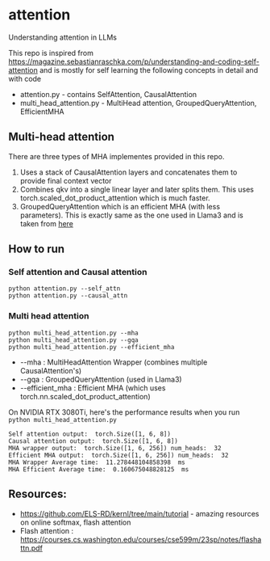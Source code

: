 # attention
Understanding attention in LLMs

This repo is inspired from https://magazine.sebastianraschka.com/p/understanding-and-coding-self-attention and is mostly for self learning the following concepts in detail and with code

* attention.py - contains SelfAttention, CausalAttention
* multi_head_attention.py - MultiHead attention, GroupedQueryAttention, EfficientMHA

## Multi-head attention
There are three types of MHA implementes provided in this repo. 
1) Uses a stack of CausalAttention layers and concatenates them to provide final context vector
2) Combines qkv into a single linear layer and later splits them. This uses torch.scaled_dot_product_attention which is much faster. 
3) GroupedQueryAttention which is an efficient MHA (with less parameters). This is exactly
same as the one used in Llama3 and is taken from <a href="https://github.com/huggingface/transformers/blob/8c12690cecbb97e187861e386f7a0ac790e4236c/src/transformers/models/llama/modeling_llama.py#L355-L371">here</a>

## How to run

### Self attention and Causal attention
```
python attention.py --self_attn
python attention.py --causal_attn
```

### Multi head attention
```
python multi_head_attention.py --mha
python multi_head_attention.py --gqa 
python multi_head_attention.py --efficient_mha
```

* --mha : MultiHeadAttention Wrapper (combines multiple CausalAttention's)
* --gqa : GroupedQueryAttention (used in Llama3)
* --efficient_mha : Efficient MHA (which uses torch.nn.scaled_dot_product_attention)


On NVIDIA RTX 3080Ti, here's the performance results when you run `python multi_head_attention.py`

```
Self attention output:  torch.Size([1, 6, 8])
Causal attention output:  torch.Size([1, 6, 8])
MHA wrapper output:  torch.Size([1, 6, 256]) num_heads:  32
Efficient MHA output:  torch.Size([1, 6, 256]) num_heads:  32
MHA Wrapper Average time:  11.278448104858398  ms
MHA Efficient Average time:  0.160675048828125  ms
```

## Resources:

* https://github.com/ELS-RD/kernl/tree/main/tutorial - amazing resources on online softmax, flash attention
* Flash attention : https://courses.cs.washington.edu/courses/cse599m/23sp/notes/flashattn.pdf


